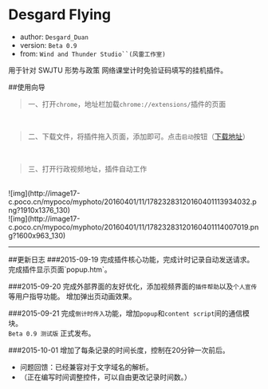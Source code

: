 Desgard Flying
============
+ author: `Desgard_Duan`
+ version: `Beta 0.9`
+ from: `Wind and Thunder Studio``(风雷工作室)`
 

用于针对 SWJTU 形势与政策 网络课堂计时免验证码填写的挂机插件。

##使用向导
> 一、打开`chrome`，地址栏加载`chrome://extensions/`插件的页面
<br />

> 二、下载文件，将插件拖入页面，添加即可。点击`启动`按钮（[下载地址](http://pan.baidu.com/s/1gf8TlZl)）
<br />

> 三、打开行政视频地址，插件自动工作


<br />
![img](http://image17-c.poco.cn/mypoco/myphoto/20160401/11/17823283120160401113934032.png?1910x1376_130)
<br />
![img](http://image17-c.poco.cn/mypoco/myphoto/20160401/11/17823283120160401114007019.png?1600x963_130)
<hr />
##更新日志
###2015-09-19
完成插件核心功能，完成计时记录自动发送请求。完成插件显示页面`popup.htm`。

###2015-09-20
完成外部界面的友好优化，添加视频界面的`插件帮助`以及`个人宣传`等用户指导功能。
增加弹出页动画效果。

###2015-09-21
完成`倒计时传入`功能，增加`popup`和`content script`间的通信模块。<br />
`Beta 0.9 测试版` 正式发布。<br />

###2015-10-01
增加了每条记录的时间长度，控制在20分钟一次前后。

+ 问题回馈：已经兼容对于文字域名的解析。
+ （正在编写时间调整控件，可以自由更改记录时间数。）
